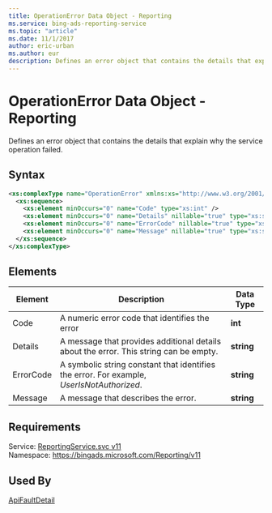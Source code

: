 ```yaml
---
title: OperationError Data Object - Reporting
ms.service: bing-ads-reporting-service
ms.topic: "article"
ms.date: 11/1/2017
author: eric-urban
ms.author: eur
description: Defines an error object that contains the details that explain why the service operation failed.
---
```

# OperationError Data Object - Reporting
Defines an error object that contains the details that explain why the service operation failed.

## Syntax
```xml
<xs:complexType name="OperationError" xmlns:xs="http://www.w3.org/2001/XMLSchema">
  <xs:sequence>
    <xs:element minOccurs="0" name="Code" type="xs:int" />
    <xs:element minOccurs="0" name="Details" nillable="true" type="xs:string" />
    <xs:element minOccurs="0" name="ErrorCode" nillable="true" type="xs:string" />
    <xs:element minOccurs="0" name="Message" nillable="true" type="xs:string" />
  </xs:sequence>
</xs:complexType>
```

## <a name="elements"></a>Elements

|Element|Description|Data Type|
|-----------|---------------|-------------|
|<a name="code"></a>Code|A numeric error code that identifies the error|**int**|
|<a name="details"></a>Details|A message that provides additional details about the error. This string can be empty.|**string**|
|<a name="errorcode"></a>ErrorCode|A symbolic string constant that identifies the error. For example, *UserIsNotAuthorized*.|**string**|
|<a name="message"></a>Message|A message that describes the error.|**string**|

## Requirements
Service: [ReportingService.svc v11](https://reporting.api.bingads.microsoft.com/Api/Advertiser/Reporting/v11/ReportingService.svc)  
Namespace: https://bingads.microsoft.com/Reporting/v11  

## Used By
[ApiFaultDetail](apifaultdetail.md)  
